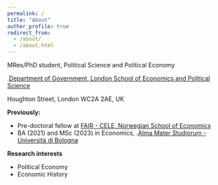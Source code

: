 ```yaml
---
permalink: /
title: "About"
author_profile: true
redirect_from: 
  - /about/
  - /about.html
---
```




MRes/PhD student, Political Science and Political Economy

.[Department of Government, London School of Economics and Political Science](https://www.lse.ac.uk/government)

Houghton Street, London WC2A 2AE, UK

**Previously:**
- Pre-doctoral fellow at [FAIR - CELE, Norwegian School of Economics](https://www.nhh.no/en/research-centres/fair)
- BA (2021) and MSc (2023) in Economics, .[Alma Mater Studiorum - Università di Bologna](https://dse.unibo.it/it/index.html) 

**Research interests**
- Political Economy
- Economic History
